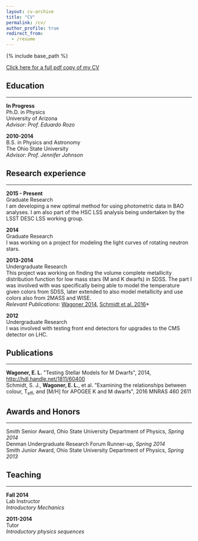 ```yaml
---
layout: cv-archive
title: "CV"
permalink: /cv/
author_profile: true
redirect_from:
  - /resume
---
```


<style>
a.uline {text-decoration:underline;}
</style>

{% include base_path %}

<a href="../files/CV.pdf" class="uline">Click here for a full pdf copy of my CV</a>

## Education
---
**In Progress**<br>
Ph.D. in Physics<br>
University of Arizona<br>
*Advisor: Prof. Eduardo Rozo*

**2010-2014**<br>
B.S. in Physics and Astronomy<br>
The Ohio State University<br>
*Advisor: Prof. Jennifer Johnson*

## Research experience
---

**2015 - Present**<br>
Graduate Research<br>
I am developing a new optimal method for using photometric data in BAO analyses. I am also part of the HSC LSS analysis being undertaken by the LSST DESC LSS working group.<br>

**2014**<br>
Graduate Research<br>
I was working on a project for modeling the light curves of rotating neutron stars.

**2013-2014**<br>
Undergraduate Research<br>
This project was working on finding the volume complete metallicity distribution function for low mass stars (M and K dwarfs) in SDSS. The part I was involved with was specifically being able to model the temperature given colors from SDSS, later extended to also model metallicity and use colors also from 2MASS and WISE.<br>
*Relevant Publications:* <a href="../publications/wagoner47" class="uline">Wagoner 2014</a>, <a href="../publications/schmidt_et_al_2016" class="uline">Schmidt et al. 2016</a>* <br>

**2012**<br>
Undergraduate Research<br>
I was involved with testing front end detectors for upgrades to the CMS detector on LHC.


## Publications
---
**Wagoner, E. L.** "Testing Stellar Models for M Dwarfs", 2014, http://hdl.handle.net/1811/60400<br>
Schmidt, S. J., **Wagoner, E. L.**, et al. "Examining the relationships between colour, T<sub>eff</sub>, and [M/H] for APOGEE K and M dwarfs", 2016 MNRAS 460 2611



## Awards and Honors
---
Smith Senior Award, Ohio State University Department of Physics, *Spring 2014*<br>
Denman Undergraduate Research Forum Runner-up, *Spring 2014*<br>
Smith Junior Award, Ohio State University Department of Physics, *Spring 2013*<br>


## Teaching
---
**Fall 2014**<br>
Lab Instructor<br>
*Introductory Mechanics*

**2011-2014**<br>
Tutor<br>
*Introductory physics sequences*
